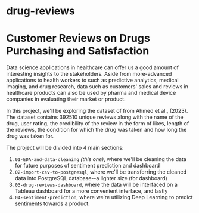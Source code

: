 # drug-reviews

# Customer Reviews on Drugs Purchasing and Satisfaction

Data science applications in healthcare can offer us a good amount of interesting insights to the stakeholders. Aside from more-advanced applications to health workers to such as predictive analytics, medical imaging, and drug research, data such as customers' sales and reviews in healthcare products can also be used by pharma and medical device companies in evaluating their market or product.

In this project, we'll be exploring the dataset of from Ahmed et al., (2023). The dataset contains 392510 unique reviews along with the name of the drug, user rating, the credibility of the review in the form of likes, length of the reviews, the condition for which the drug was taken and how long the drug was taken for.

The project will be divided into 4 main sections:
1. `01-EDA-and-data-cleaning` *(this one)*, where we'll be cleaning the data for future purposes of sentiment prediction and dashboard
2. `02-import-csv-to-postgresql`, where we'll be transferring the cleaned data into PostgreSQL database--a lighter size (for dashboard)
3. `03-drug-reviews-dashboard`, where the data will be interfaced on a Tableau dashboard for a more convenient interface, and lastly
4. `04-sentiment-prediction`, where we're utilizing Deep Learning to predict sentiments towards a product.
